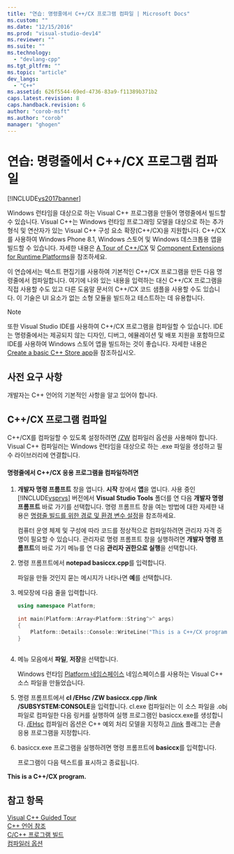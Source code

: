 ```yaml
---
title: "연습: 명령줄에서 C++/CX 프로그램 컴파일 | Microsoft Docs"
ms.custom: ""
ms.date: "12/15/2016"
ms.prod: "visual-studio-dev14"
ms.reviewer: ""
ms.suite: ""
ms.technology: 
  - "devlang-cpp"
ms.tgt_pltfrm: ""
ms.topic: "article"
dev_langs: 
  - "C++"
ms.assetid: 626f5544-69ed-4736-83a9-f11389b371b2
caps.latest.revision: 8
caps.handback.revision: 6
author: "corob-msft"
ms.author: "corob"
manager: "ghogen"
---
```

# 연습: 명령줄에서 C++/CX 프로그램 컴파일
[!INCLUDE[vs2017banner](../assembler/inline/includes/vs2017banner.md)]

Windows 런타임을 대상으로 하는 Visual C\+\+ 프로그램을 만들어 명령줄에서 빌드할 수 있습니다.  Visual C\+\+는 Windows 런타임 프로그래밍 모델을 대상으로 하는 추가 형식 및 연산자가 있는 Visual C\+\+ 구성 요소 확장\(C\+\+\/CX\)을 지원합니다.  C\+\+\/CX를 사용하여 Windows Phone 8.1, Windows 스토어 및 Windows 데스크톱용 앱을 빌드할 수 있습니다.  자세한 내용은 [A Tour of C\+\+\/CX](http://msdn.microsoft.com/magazine/dn166929.aspx) 및 [Component Extensions for Runtime Platforms](../windows/component-extensions-for-runtime-platforms.md)을 참조하세요.  
  
 이 연습에서는 텍스트 편집기를 사용하여 기본적인 C\+\+\/CX 프로그램을 만든 다음 명령줄에서 컴파일합니다.  여기에 나와 있는 내용을 입력하는 대신 C\+\+\/CX 프로그램을 직접 사용할 수도 있고 다른 도움말 문서의 C\+\+\/CX 코드 샘플을 사용할 수도 있습니다.  이 기술은 UI 요소가 없는 소형 모듈을 빌드하고 테스트하는 데 유용합니다.  
  
> [!NOTE]
>  또한 Visual Studio IDE를 사용하여 C\+\+\/CX 프로그램을 컴파일할 수 있습니다.  IDE는 명령줄에서는 제공되지 않는 디자인, 디버그, 에뮬레이션 및 배포 지원을 포함하므로 IDE를 사용하여 Windows 스토어 앱을 빌드하는 것이 좋습니다.  자세한 내용은 [Create a basic C\+\+ Store app](http://msdn.microsoft.com/library/windows/apps/dn263168)을 참조하십시오.  
  
## 사전 요구 사항  
 개발자는 C\+\+ 언어의 기본적인 사항을 알고 있어야 합니다.  
  
## C\+\+\/CX 프로그램 컴파일  
 C\+\+\/CX를 컴파일할 수 있도록 설정하려면 [\/ZW](../build/reference/zw-windows-runtime-compilation.md) 컴파일러 옵션을 사용해야 합니다.  Visual C\+\+ 컴파일러는 Windows 런타임을 대상으로 하는 .exe 파일을 생성하고 필수 라이브러리에 연결합니다.  
  
#### 명령줄에서 C\+\+\/CX 응용 프로그램을 컴파일하려면  
  
1.  **개발자 명령 프롬프트** 창을 엽니다.  **시작** 창에서 **앱**을 엽니다.  사용 중인 [!INCLUDE[vsprvs](../assembler/masm/includes/vsprvs_md.md)] 버전에서 **Visual Studio Tools** 폴더를 연 다음 **개발자 명령 프롬프트** 바로 가기를 선택합니다. 명령 프롬프트 창을 여는 방법에 대한 자세한 내용은 [명령줄 빌드를 위한 경로 및 환경 변수 설정](../build/setting-the-path-and-environment-variables-for-command-line-builds.md)을 참조하세요.  
  
     컴퓨터 운영 체제 및 구성에 따라 코드를 정상적으로 컴파일하려면 관리자 자격 증명이 필요할 수 있습니다.  관리자로 명령 프롬프트 창을 실행하려면 **개발자 명령 프롬프트**의 바로 가기 메뉴를 연 다음 **관리자 권한으로 실행**을 선택합니다.  
  
2.  명령 프롬프트에서 **notepad basiccx.cpp**를 입력합니다.  
  
     파일을 만들 것인지 묻는 메시지가 나타나면 **예**를 선택합니다.  
  
3.  메모장에 다음 줄을 입력합니다.  
  
    ```cpp  
    using namespace Platform;  
  
    int main(Platform::Array<Platform::String^>^ args)  
    {  
        Platform::Details::Console::WriteLine("This is a C++/CX program.");  
    }  
  
    ```  
  
4.  메뉴 모음에서 **파일**, **저장**을 선택합니다.  
  
     Windows 런타임 [Platform 네임스페이스](../Topic/Platform%20namespace%20\(C++-CX\).md) 네임스페이스를 사용하는 Visual C\+\+ 소스 파일을 만들었습니다.  
  
5.  명령 프롬프트에서 **cl \/EHsc \/ZW basiccx.cpp \/link \/SUBSYSTEM:CONSOLE**을 입력합니다.  cl.exe 컴파일러는 이 소스 파일을 .obj 파일로 컴파일한 다음 링커를 실행하여 실행 프로그램인 basiccx.exe를 생성합니다.  [\/EHsc](../build/reference/eh-exception-handling-model.md) 컴파일러 옵션은 C\+\+ 예외 처리 모델을 지정하고 [\/link](../build/reference/link-pass-options-to-linker.md) 플래그는 콘솔 응용 프로그램을 지정합니다.  
  
6.  basiccx.exe 프로그램을 실행하려면 명령 프롬프트에 **basiccx**를 입력합니다.  
  
     프로그램이 다음 텍스트를 표시하고 종료됩니다.  
  
  **This is a C\+\+\/CX program.**  
  
## 참고 항목  
 [Visual C\+\+ Guided Tour](http://msdn.microsoft.com/ko-kr/499cb66f-7df1-45d6-8b6b-33d94fd1f17c)   
 [C\+\+ 언어 참조](../cpp/cpp-language-reference.md)   
 [C\/C\+\+ 프로그램 빌드](../build/building-c-cpp-programs.md)   
 [컴파일러 옵션](../build/reference/compiler-options.md)